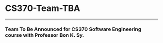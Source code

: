 # CS370-Team-TBA
--- 
### Team To Be Announced for CS370 Software Engineering course with Professor Bon K. Sy.
